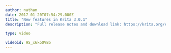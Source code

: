 ```yaml
---
author: nathan
date: 2017-01-20T07:54:29.000Z
title: "New features in Krita 3.0.1"
description: "Full release notes and download link: https://krita.org/en/item/krita-3-0-1-update-brings-numerous-fixes/"

type: video

videoid: 9S_x6koOVBo
---
```


